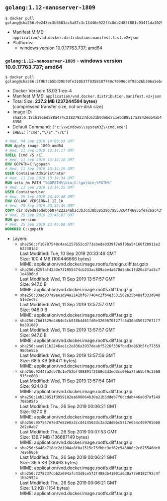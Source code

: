 ## `golang:1.12-nanoserver-1809`

```console
$ docker pull golang@sha256:0e243ec3b6503ac5a87c3c13d46e922f3c0db2483f881c934f1da30298dd6a3f
```

-	Manifest MIME: `application/vnd.docker.distribution.manifest.list.v2+json`
-	Platforms:
	-	windows version 10.0.17763.737; amd64

### `golang:1.12-nanoserver-1809` - windows version 10.0.17763.737; amd64

```console
$ docker pull golang@sha256:3f9b7cb5bd39b70fe310b37f0358187740c70996c8f95b26b396a5eb4ded4aa4
```

-	Docker Version: 18.03.1-ee-4
-	Manifest MIME: `application/vnd.docker.distribution.manifest.v2+json`
-	Total Size: **237.2 MB (237244594 bytes)**  
	(compressed transfer size, not on-disk size)
-	Image ID: `sha256:18cb196bd588a474c218279237dc631b0debd7c1ebd88517a2843e6b4ab48350`
-	Default Command: `["c:\\windows\\system32\\cmd.exe"]`
-	`SHELL`: `["cmd","\/S","\/C"]`

```dockerfile
# Wed, 04 Sep 2019 14:00:53 GMT
RUN Apply image 1809-amd64
# Wed, 11 Sep 2019 13:14:17 GMT
SHELL [cmd /S /C]
# Wed, 11 Sep 2019 13:14:18 GMT
ENV GOPATH=C:\gopath
# Wed, 11 Sep 2019 13:14:19 GMT
USER ContainerAdministrator
# Wed, 11 Sep 2019 13:14:34 GMT
RUN setx /m PATH "%GOPATH%\bin;C:\go\bin;%PATH%"
# Wed, 11 Sep 2019 13:14:35 GMT
USER ContainerUser
# Wed, 25 Sep 2019 23:40:48 GMT
ENV GOLANG_VERSION=1.12.10
# Wed, 25 Sep 2019 23:45:49 GMT
COPY dir:d86d8a6debbb87422224ab2c3b3cd38b38529b7a553c64f46855feac6ac43f88 in C:\go 
# Wed, 25 Sep 2019 23:46:07 GMT
RUN go version
# Wed, 25 Sep 2019 23:46:08 GMT
WORKDIR C:\gopath
```

-	Layers:
	-	`sha256:cf10787548c4aa1257b52cd773abeda0d39f7e9f0ba54160f20911e2622301a2`  
		Last Modified: Tue, 10 Sep 2019 20:33:46 GMT  
		Size: 100.4 MB (100446666 bytes)  
		MIME: application/vnd.docker.image.rootfs.foreign.diff.tar.gzip
	-	`sha256:825faf42a3e731955474cb233ac889abe4a070d5a6c1fd20a3fad5c71e4896cd`  
		Last Modified: Wed, 11 Sep 2019 13:57:57 GMT  
		Size: 947.0 B  
		MIME: application/vnd.docker.image.rootfs.diff.tar.gzip
	-	`sha256:83ad937a9ae1d94a2142bf677404c2fb4e3531562a25b48af333d84051e3ec9c`  
		Last Modified: Wed, 11 Sep 2019 13:57:57 GMT  
		Size: 946.0 B  
		MIME: application/vnd.docker.image.rootfs.diff.tar.gzip
	-	`sha256:76d1529e4464e2cb018b4461fd0e3269670f27fc6430a350727671f7be391089`  
		Last Modified: Wed, 11 Sep 2019 13:57:57 GMT  
		Size: 947.0 B  
		MIME: application/vnd.docker.image.rootfs.diff.tar.gzip
	-	`sha256:aea911b2246ae1c2e836a3937deabf5226f336fbad3e863b5fc7735998d6e55a`  
		Last Modified: Wed, 11 Sep 2019 13:57:56 GMT  
		Size: 68.5 KB (68471 bytes)  
		MIME: application/vnd.docker.image.rootfs.diff.tar.gzip
	-	`sha256:92447a2cb78c1e752bf408891f2160d3d3ed3cc09ba7fa65bf9c2568915ce808`  
		Last Modified: Wed, 11 Sep 2019 13:57:54 GMT  
		Size: 924.0 B  
		MIME: application/vnd.docker.image.rootfs.diff.tar.gzip
	-	`sha256:1eb23851f3999102ea600864b30a21b5ddeb7f6dcdab446a0d7af149708b85fb`  
		Last Modified: Thu, 26 Sep 2019 00:06:21 GMT  
		Size: 927.0 B  
		MIME: application/vnd.docker.image.rootfs.diff.tar.gzip
	-	`sha256:957547e7ed7e82e0a3ccd414563dc3ad2dd0bc5717e654c409705b682d2e0ab7`  
		Last Modified: Thu, 26 Sep 2019 00:07:53 GMT  
		Size: 136.7 MB (136687149 bytes)  
		MIME: application/vnd.docker.image.rootfs.diff.tar.gzip
	-	`sha256:6446e718dc2d1904a8f0a1515c75fbbc9ef62c543000c2c675546dc07e86b83e`  
		Last Modified: Thu, 26 Sep 2019 00:06:21 GMT  
		Size: 36.5 KB (36463 bytes)  
		MIME: application/vnd.docker.image.rootfs.diff.tar.gzip
	-	`sha256:7278237cb62a694afc43d8ce573f488db41001a6d0a77e0182f92c4f1bb29524`  
		Last Modified: Thu, 26 Sep 2019 00:06:21 GMT  
		Size: 1.2 KB (1154 bytes)  
		MIME: application/vnd.docker.image.rootfs.diff.tar.gzip
